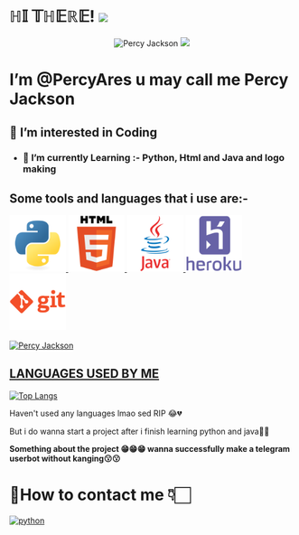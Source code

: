 <h1>ℍ𝕀  𝕋ℍ𝔼ℝ𝔼! <img src="https://raw.githubusercontent.com/MartinHeinz/MartinHeinz/master/wave.gif" width="50px"></h1>        
<p align="center"><img src="https://komarev.com/ghpvc/?username=PercyAres&label=PROFILE+VIEWS+OF+PERCY+JACKSON&color=0e75b6&style=plastic" alt="Percy Jackson">   <a href="https://hits.seeyoufarm.com"><img src="https://hits.seeyoufarm.com/api/count/incr/badge.svg?url=https://github.com/gjbae1212/hit-counter%2Fgjbae1212%2Fhit-counter&count_bg=%23B6432F&title_bg=%231C1919&icon=&icon_color=%23B11414&title=&edge_flat=false"/></a> </p>

<h1>I’m @PercyAres u may call me Percy Jackson</h1>

## <h2>👀 I’m interested in Coding</h2>
- <h3>🌱 I’m currently Learning :- Python, Html and Java and logo making</h3>

## <h2>Some tools and languages that i use are:-



<a href="https://www.python.org" target="_blank"> <img src="https://raw.githubusercontent.com/devicons/devicon/master/icons/python/python-original.svg" alt="python" width="100" height="100"/> </a> <a href="https://html.com/" target="_blank"> <img src="https://raw.githubusercontent.com/devicons/devicon/master/icons/html5/html5-original-wordmark.svg" alt="html-5" width="100" height="100"/> </a> <a href="https://www.java.com/en/" target="_blank"> <img src="https://raw.githubusercontent.com/devicons/devicon/master/icons/java/java-original-wordmark.svg" alt="java" width="100" height="100"/> </a> <a href="https://heroku.com" target="_blank"> <img src="https://raw.githubusercontent.com/devicons/devicon/master/icons/heroku/heroku-plain-wordmark.svg" alt="heroku" width="100" height="100"/> </a> <a href="https://heroku.com/" target="_blank"> <a href="https://heroku.com" target="_blank"> <img src="https://raw.githubusercontent.com/devicons/devicon/master/icons/git/git-plain-wordmark.svg" alt="heroku" width="100" height="100"/> </a> <a href="https://heroku.com/" target="_blank">

<p><img align="center" src="https://github-readme-stats.vercel.app/api?username=PercyAres&show_icons=true&theme=midnight-purple" alt="Percy Jackson" /></p>

## LANGUAGES USED BY ME
[![Top Langs](https://github-readme-stats.vercel.app/api/top-langs/?username=PercyAres&layout=compact&theme=midnight-purple)](https://github.com/PercyAres)

<p>Haven't used any languages lmao sed RIP 😂💔</p>
<p>But i do wanna start a project after i finish learning python and java🤩🤩</p>

**Something about the project 😁😁😁 wanna successfully make a telegram userbot without kanging😗😗**

## <h1>🙂How to contact me 👇🏻</h1>

 <a href="https://t.me/PercyJackson_OP" target="_blank"> <img src="https://cdn4.iconfinder.com/data/icons/logos-and-brands/512/335_Telegram_logo-512.png" alt="python" width="100" height="100"/> </a> 


<!---
PercyAres/PercyAres is a ✨ special ✨ repository because its `README.md` (this file) appears on your GitHub profile.
You can click the Preview link to take a look at your changes.
--->
